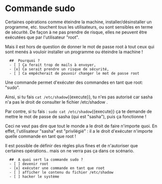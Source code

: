 # Commande sudo

Certaines opérations comme éteindre la machine, installer/désinstaller un programme, etc. touchent *tous* les utilisateurs, ou sont sensibles en terme de sécurité. De façon à ne pas prendre de risque, elles ne peuvent être exécutées que par l'utilisateur "root".

Mais il est hors de question de donner le mot de passe root à tout ceux qui sont menés à vouloir installer un programme ou éteindre la machine !

```{quizdown} 
  ##  Pourquoi ? 
  - [ ] Ça ferait trop de mails à envoyer,
  - [x] Ca serait prendre un risque de sécurité,
  - [ ] Ca empêcherait de pouvoir changer le mot de passe root
```
Une commande permet d'exécuter des commandes en tant que root: "sudo".

Ainsi, si tu fais `cat /etc/shadow`{{execute}}, tu n'es pas autorisé car sasha n'a pas le droit de consulter le fichier /etc/shadow .

Par contre, si tu fais : `sudo cat /etc/shadow`{{execute}} ça te demande de mettre le mot de passe de sasha (qui est "sasha"), puis ça fonctionne !

Ceci ne veut pas dire que tout le monde a le droit de faire n'importe quoi. En effet, l'utilisateur "sasha" est "privilégié" : il a le droit d'exécuter n'importe quelle commande en tant que root !

Il est possible de définir des règles plus fines et de n'autoriser que certaines opérations.. mais on ne verra pas ça dans ce scénario.


```{quizdown} 
  ##  A quoi sert la commande sudo ? 
  - [ ] devenir root
  - [x] exécuter une commande en tant que root
  - [ ] afficher le contenu du fichier /etc/shadow
  - [ ] hacker le système
